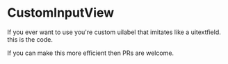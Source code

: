 # CustomInputView

If you ever want to use you're custom uilabel that imitates like a uitextfield. this is the code. 

If you can make this more efficient then PRs are welcome.
